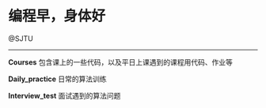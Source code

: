# 编程早，身体好

@SJTU
****
**Courses**
包含课上的一些代码，以及平日上课遇到的课程用代码、作业等

**Daily_practice**
日常的算法训练

**Interview_test**
面试遇到的算法问题





